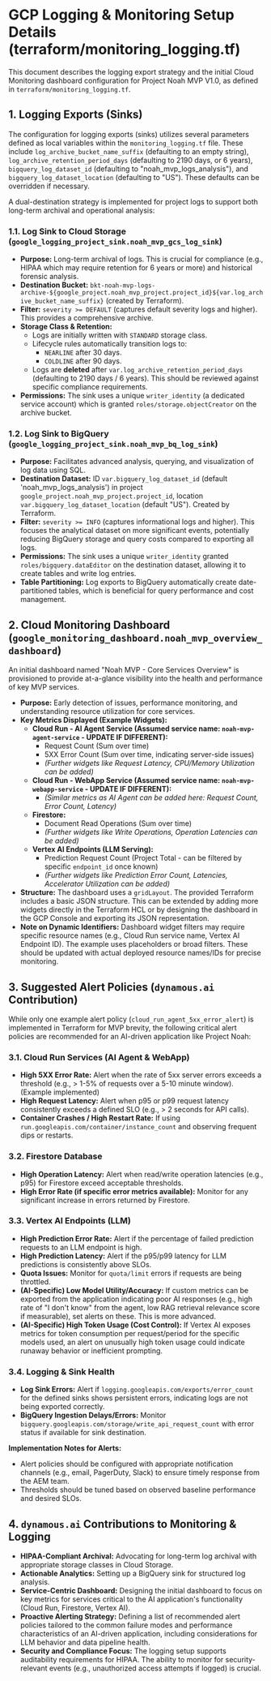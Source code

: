 # GCP Logging & Monitoring Setup Details (terraform/monitoring_logging.tf)

This document describes the logging export strategy and the initial Cloud Monitoring dashboard configuration for Project Noah MVP V1.0, as defined in `terraform/monitoring_logging.tf`.

## 1. Logging Exports (Sinks)

The configuration for logging exports (sinks) utilizes several parameters defined as local variables within the `monitoring_logging.tf` file. These include `log_archive_bucket_name_suffix` (defaulting to an empty string), `log_archive_retention_period_days` (defaulting to 2190 days, or 6 years), `bigquery_log_dataset_id` (defaulting to "noah_mvp_logs_analysis"), and `bigquery_log_dataset_location` (defaulting to "US"). These defaults can be overridden if necessary.

A dual-destination strategy is implemented for project logs to support both long-term archival and operational analysis:

### 1.1. Log Sink to Cloud Storage (`google_logging_project_sink.noah_mvp_gcs_log_sink`)

*   **Purpose:** Long-term archival of logs. This is crucial for compliance (e.g., HIPAA which may require retention for 6 years or more) and historical forensic analysis.
*   **Destination Bucket:** `bkt-noah-mvp-logs-archive-${google_project.noah_mvp_project.project_id}${var.log_archive_bucket_name_suffix}` (created by Terraform).
*   **Filter:** `severity >= DEFAULT` (captures default severity logs and higher). This provides a comprehensive archive.
*   **Storage Class & Retention:**
    *   Logs are initially written with `STANDARD` storage class.
    *   Lifecycle rules automatically transition logs to:
        *   `NEARLINE` after 30 days.
        *   `COLDLINE` after 90 days.
    *   Logs are **deleted** after `var.log_archive_retention_period_days` (defaulting to 2190 days / 6 years). This should be reviewed against specific compliance requirements.
*   **Permissions:** The sink uses a unique `writer_identity` (a dedicated service account) which is granted `roles/storage.objectCreator` on the archive bucket.

### 1.2. Log Sink to BigQuery (`google_logging_project_sink.noah_mvp_bq_log_sink`)

*   **Purpose:** Facilitates advanced analysis, querying, and visualization of log data using SQL.
*   **Destination Dataset:** ID `var.bigquery_log_dataset_id` (default 'noah_mvp_logs_analysis') in project `google_project.noah_mvp_project.project_id`, location `var.bigquery_log_dataset_location` (default "US"). Created by Terraform.
*   **Filter:** `severity >= INFO` (captures informational logs and higher). This focuses the analytical dataset on more significant events, potentially reducing BigQuery storage and query costs compared to exporting all logs.
*   **Permissions:** The sink uses a unique `writer_identity` granted `roles/bigquery.dataEditor` on the destination dataset, allowing it to create tables and write log entries.
*   **Table Partitioning:** Log exports to BigQuery automatically create date-partitioned tables, which is beneficial for query performance and cost management.

## 2. Cloud Monitoring Dashboard (`google_monitoring_dashboard.noah_mvp_overview_dashboard`)

An initial dashboard named "Noah MVP - Core Services Overview" is provisioned to provide at-a-glance visibility into the health and performance of key MVP services.

*   **Purpose:** Early detection of issues, performance monitoring, and understanding resource utilization for core services.
*   **Key Metrics Displayed (Example Widgets):**
    *   **Cloud Run - AI Agent Service (Assumed service name: `noah-mvp-agent-service` - **UPDATE IF DIFFERENT**):**
        *   Request Count (Sum over time)
        *   5XX Error Count (Sum over time, indicating server-side issues)
        *   *(Further widgets like Request Latency, CPU/Memory Utilization can be added)*
    *   **Cloud Run - WebApp Service (Assumed service name: `noah-mvp-webapp-service` - **UPDATE IF DIFFERENT**):**
        *   *(Similar metrics as AI Agent can be added here: Request Count, Error Count, Latency)*
    *   **Firestore:**
        *   Document Read Operations (Sum over time)
        *   *(Further widgets like Write Operations, Operation Latencies can be added)*
    *   **Vertex AI Endpoints (LLM Serving):**
        *   Prediction Request Count (Project Total - can be filtered by specific `endpoint_id` once known)
        *   *(Further widgets like Prediction Error Count, Latencies, Accelerator Utilization can be added)*
*   **Structure:** The dashboard uses a `gridLayout`. The provided Terraform includes a basic JSON structure. This can be extended by adding more widgets directly in the Terraform HCL or by designing the dashboard in the GCP Console and exporting its JSON representation.
*   **Note on Dynamic Identifiers:** Dashboard widget filters may require specific resource names (e.g., Cloud Run service name, Vertex AI Endpoint ID). The example uses placeholders or broad filters. These should be updated with actual deployed resource names/IDs for precise monitoring.

## 3. Suggested Alert Policies (`dynamous.ai` Contribution)

While only one example alert policy (`cloud_run_agent_5xx_error_alert`) is implemented in Terraform for MVP brevity, the following critical alert policies are recommended for an AI-driven application like Project Noah:

### 3.1. Cloud Run Services (AI Agent & WebApp)
*   **High 5XX Error Rate:** Alert when the rate of 5xx server errors exceeds a threshold (e.g., > 1-5% of requests over a 5-10 minute window). (Example implemented)
*   **High Request Latency:** Alert when p95 or p99 request latency consistently exceeds a defined SLO (e.g., > 2 seconds for API calls).
*   **Container Crashes / High Restart Rate:** If using `run.googleapis.com/container/instance_count` and observing frequent dips or restarts.

### 3.2. Firestore Database
*   **High Operation Latency:** Alert when read/write operation latencies (e.g., p95) for Firestore exceed acceptable thresholds.
*   **High Error Rate (if specific error metrics available):** Monitor for any significant increase in errors returned by Firestore.

### 3.3. Vertex AI Endpoints (LLM)
*   **High Prediction Error Rate:** Alert if the percentage of failed prediction requests to an LLM endpoint is high.
*   **High Prediction Latency:** Alert if the p95/p99 latency for LLM predictions is consistently above SLOs.
*   **Quota Issues:** Monitor for `quota/limit` errors if requests are being throttled.
*   **(AI-Specific) Low Model Utility/Accuracy:** If custom metrics can be exported from the application indicating poor AI responses (e.g., high rate of "I don't know" from the agent, low RAG retrieval relevance score if measurable), set alerts on these. This is more advanced.
*   **(AI-Specific) High Token Usage (Cost Control):** If Vertex AI exposes metrics for token consumption per request/period for the specific models used, an alert on unusually high token usage could indicate runaway behavior or inefficient prompting.

### 3.4. Logging & Sink Health
*   **Log Sink Errors:** Alert if `logging.googleapis.com/exports/error_count` for the defined sinks shows persistent errors, indicating logs are not being exported correctly.
*   **BigQuery Ingestion Delays/Errors:** Monitor `bigquery.googleapis.com/storage/write_api_request_count` with error status if available for sink destination.

**Implementation Notes for Alerts:**
*   Alert policies should be configured with appropriate notification channels (e.g., email, PagerDuty, Slack) to ensure timely response from the AEM team.
*   Thresholds should be tuned based on observed baseline performance and desired SLOs.

## 4. `dynamous.ai` Contributions to Monitoring & Logging

*   **HIPAA-Compliant Archival:** Advocating for long-term log archival with appropriate storage classes in Cloud Storage.
*   **Actionable Analytics:** Setting up a BigQuery sink for structured log analysis.
*   **Service-Centric Dashboard:** Designing the initial dashboard to focus on key metrics for services critical to the AI application's functionality (Cloud Run, Firestore, Vertex AI).
*   **Proactive Alerting Strategy:** Defining a list of recommended alert policies tailored to the common failure modes and performance characteristics of an AI-driven application, including considerations for LLM behavior and data pipeline health.
*   **Security and Compliance Focus:** The logging setup supports auditability requirements for HIPAA. The ability to monitor for security-relevant events (e.g., unauthorized access attempts if logged) is crucial.
